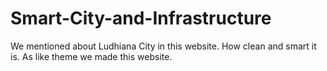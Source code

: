 # Smart-City-and-Infrastructure
We mentioned about Ludhiana City in this website. How clean and smart it is. As like theme we made this website.
